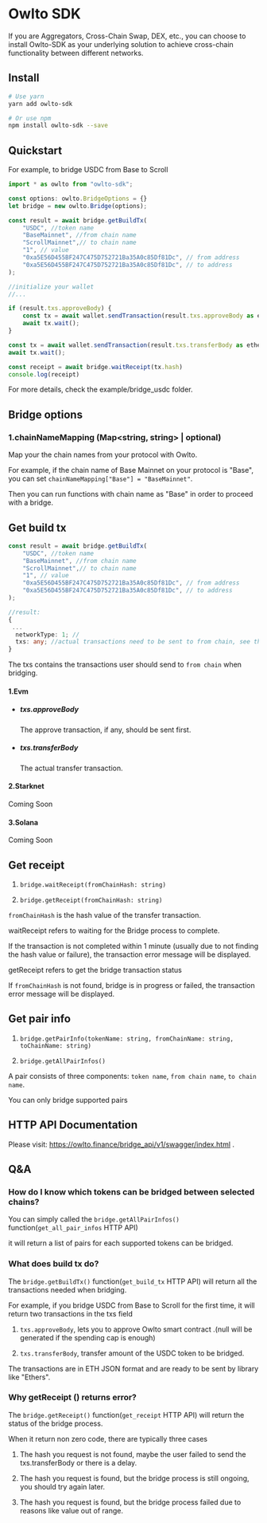 # Owlto SDK

If you are Aggregators, Cross-Chain Swap, DEX, etc., you can choose to install Owlto-SDK as your underlying solution to achieve cross-chain functionality between different networks.

## Install
```bash
# Use yarn
yarn add owlto-sdk

# Or use npm
npm install owlto-sdk --save
```


## Quickstart

For example, to bridge USDC from Base to Scroll
```TypeScript
import * as owlto from "owlto-sdk";

const options: owlto.BridgeOptions = {}
let bridge = new owlto.Bridge(options);

const result = await bridge.getBuildTx(
    "USDC", //token name
    "BaseMainnet", //from chain name
    "ScrollMainnet",// to chain name
    "1", // value
    "0xa5E56D455BF247C475D752721Ba35A0c85Df81Dc", // from address
    "0xa5E56D455BF247C475D752721Ba35A0c85Df81Dc", // to address
);

//initialize your wallet
//...

if (result.txs.approveBody) {
    const tx = await wallet.sendTransaction(result.txs.approveBody as ethers.TransactionRequest);
    await tx.wait(); 
}

const tx = await wallet.sendTransaction(result.txs.transferBody as ethers.TransactionRequest);
await tx.wait(); 

const receipt = await bridge.waitReceipt(tx.hash)
console.log(receipt)
```
For more details, check the example/bridge_usdc folder.


## Bridge options

### 1.chainNameMapping (Map<string, string> | optional) 
Map your the chain names from your protocol with Owlto.

For example, if the chain name of Base Mainnet on your protocol is "Base", you can set  `chainNameMapping["Base"] = "BaseMainnet"`.

Then you can run functions with chain name as "Base" in order to proceed with a bridge.


## Get build tx
```typescript
const result = await bridge.getBuildTx(
    "USDC", //token name
    "BaseMainnet", //from chain name
    "ScrollMainnet",// to chain name
    "1", // value
    "0xa5E56D455BF247C475D752721Ba35A0c85Df81Dc", // from address
    "0xa5E56D455BF247C475D752721Ba35A0c85Df81Dc", // to address
);

//result:
{
 ...
  networkType: 1; //
  txs: any; //actual transactions need to be sent to from chain, see the following details
}
```
The txs contains the transactions user should send to `from chain` when bridging.

#### 1.Evm
- ##### txs.approveBody 
    The approve transaction, if any, should be sent first.
- ##### txs.transferBody
    The actual transfer transaction.

#### 2.Starknet
Coming Soon

#### 3.Solana
Coming Soon


## Get receipt

1. `bridge.waitReceipt(fromChainHash: string)`

2. `bridge.getReceipt(fromChainHash: string)`

`fromChainHash` is the hash value of the transfer transaction.

waitReceipt refers to waiting for the Bridge process to complete. 

If the transaction is not completed within 1 minute (usually due to not finding the hash value or failure), the transaction error message will be displayed.

getReceipt refers to get the bridge transaction status

If `fromChainHash` is not found, bridge is in progress or failed, the transaction error message will be displayed.

## Get pair info

1. `bridge.getPairInfo(tokenName: string, fromChainName: string, toChainName: string)`

2. `bridge.getAllPairInfos()`

A pair consists of three components: `token name`, `from chain name`, `to chain name`.

You can only bridge supported pairs


## HTTP API Documentation

Please visit: https://owlto.finance/bridge_api/v1/swagger/index.html .


## Q&A

### How do I know which tokens can be bridged between selected chains?
You can simply called the `bridge.getAllPairInfos()` function(`get_all_pair_infos` HTTP API) 

it will return a list of pairs for each supported tokens can be bridged.


### What does build tx do?
The `bridge.getBuildTx()` function(`get_build_tx` HTTP API) will return all the transactions needed when bridging.

For example, if you bridge USDC from Base to Scroll for the first time, it will return two transactions in the txs field

1. `txs.approveBody`, lets you to approve Owlto smart contract .(null will be generated if the spending cap is enough)

2. `txs.transferBody`, transfer amount of the USDC token to be bridged.

The transactions are in ETH JSON format and are ready to be sent by library like "Ethers".


### Why getReceipt () returns error?
The `bridge.getReceipt()` function(`get_receipt` HTTP API) will return the status of the bridge process.

When it return non zero code, there are typically three cases

1. The hash you request is not found, maybe the user failed to send the txs.transferBody or there is a delay.

2. The hash you request is found, but the bridge process is still ongoing, you should try again later.

3. The hash you request is found, but the bridge process failed due to reasons like value out of range.